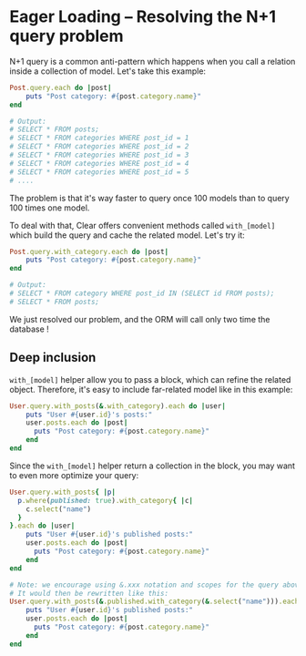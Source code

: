 # Eager Loading – Resolving the N+1 query problem

N+1 query is a common anti-pattern which happens when you call a relation inside a collection of model. Let's take this example:

```ruby
Post.query.each do |post|
    puts "Post category: #{post.category.name}" 
end

# Output:
# SELECT * FROM posts;
# SELECT * FROM categories WHERE post_id = 1
# SELECT * FROM categories WHERE post_id = 2
# SELECT * FROM categories WHERE post_id = 3
# SELECT * FROM categories WHERE post_id = 4
# SELECT * FROM categories WHERE post_id = 5
# ....
```

The problem is that it's way faster to query once 100 models than to query 100 times one model.

To deal with that, Clear offers convenient methods called `with_[model]` which build the query and cache the related model. Let's try it:

```ruby
Post.query.with_category.each do |post|
    puts "Post category: #{post.category.name}" 
end

# Output:
# SELECT * FROM category WHERE post_id IN (SELECT id FROM posts);
# SELECT * FROM posts;
```

We just resolved our problem, and the ORM will call only two time the database !

## Deep inclusion

`with_[model]` helper allow you to pass a block, which can refine the related object. Therefore, it's easy to include far-related model like in this example:

```ruby
User.query.with_posts(&.with_category).each do |user|
    puts "User #{user.id}'s posts:"
    user.posts.each do |post|
      puts "Post category: #{post.category.name}"
    end
end
```

Since the `with_[model]` helper return a collection in the block, you may want to even more optimize your query:

```ruby
User.query.with_posts{ |p|  
  p.where(published: true).with_category{ |c| 
    c.select("name")
  } 
}.each do |user|
    puts "User #{user.id}'s published posts:"
    user.posts.each do |post|
      puts "Post category: #{post.category.name}"
    end
end

# Note: we encourage using &.xxx notation and scopes for the query above. 
# It would then be rewritten like this:
User.query.with_posts(&.published.with_category(&.select("name"))).each do |user|
    puts "User #{user.id}'s published posts:"
    user.posts.each do |post|
      puts "Post category: #{post.category.name}"
    end
end
```

